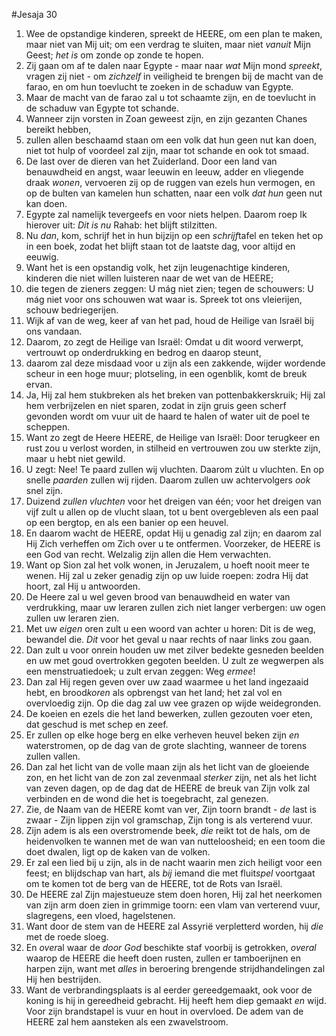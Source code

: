 #Jesaja 30
1. Wee de opstandige kinderen, spreekt de HEERE, om een plan te maken, maar niet van Mij uit; om een verdrag te sluiten, maar niet *vanuit* Mijn Geest; *het is* om zonde op zonde te hopen. 
2. Zij gaan om af te dalen naar Egypte - maar naar *wat* Mijn mond *spreekt*, vragen zij niet - om *zichzelf* in veiligheid te brengen bij de macht van de farao, en om hun toevlucht te zoeken in de schaduw van Egypte. 
3. Maar de macht van de farao zal u tot schaamte zijn, en de toevlucht in de schaduw van Egypte tot schande. 
4. Wanneer zijn vorsten in Zoan geweest zijn, en zijn gezanten Chanes bereikt hebben, 
5. zullen allen beschaamd staan om een volk dat hun geen nut kan doen, niet tot hulp of voordeel zal zijn, maar tot schande en ook tot smaad.
6. De last over de dieren van het Zuiderland. Door een land van benauwdheid en angst, waar leeuwin en leeuw, adder en vliegende draak *wonen*, vervoeren zij op de ruggen van ezels hun vermogen, en op de bulten van kamelen hun schatten, naar een volk *dat hun* geen nut kan doen. 
7. Egypte zal namelijk tevergeefs en voor niets helpen. Daarom roep Ik hierover uit: *Dit is nu* Rahab: het blijft stilzitten. 
8. Nu *dan*, kom, schrijf het in hun bijzijn op een *schrijf*tafel en teken het op in een boek, zodat het blijft staan tot de laatste dag, voor altijd en eeuwig. 
9. Want het is een opstandig volk, het zijn leugenachtige kinderen, kinderen die niet willen luisteren naar de wet van de HEERE; 
10. die tegen de zieners zeggen: U mág niet zien; tegen de schouwers: U mág niet voor ons schouwen wat waar is. Spreek tot ons vleierijen, schouw bedriegerijen. 
11. Wijk af van de weg, keer af van het pad, houd de Heilige van Israël bij ons vandaan. 
12. Daarom, zo zegt de Heilige van Israël: Omdat u dit woord verwerpt, vertrouwt op onderdrukking en bedrog en daarop steunt, 
13. daarom zal deze misdaad voor u zijn als een zakkende, wijder wordende scheur in een hoge muur; plotseling, in een ogenblik, komt de breuk ervan. 
14. Ja, Hij zal hem stukbreken als het breken van pottenbakkerskruik; Hij zal hem verbrijzelen en niet sparen, zodat in zijn gruis geen scherf gevonden wordt om vuur uit de haard te halen of water uit de poel te scheppen. 
15. Want zo zegt de Heere HEERE, de Heilige van Israël: Door terugkeer en rust zou u verlost worden, in stilheid en vertrouwen zou uw sterkte zijn, maar u hebt niet gewild. 
16. U zegt: Nee! Te paard zullen wij vluchten. Daarom zúlt u vluchten. En op snelle *paarden* zullen wij rijden. Daarom zullen uw achtervolgers *ook* snel zijn. 
17. Duizend *zullen vluchten* voor het dreigen van één; voor het dreigen van vijf zult u allen op de vlucht slaan, tot u bent overgebleven als een paal op een bergtop, en als een banier op een heuvel.
18. En daarom wacht de HEERE, opdat Hij u genadig zal zijn; en daarom zal Hij Zich verheffen om Zich over u te ontfermen. Voorzeker, de HEERE is een God van recht. Welzalig zijn allen die Hem verwachten. 
19. Want op Sion zal het volk wonen, in Jeruzalem, u hoeft nooit meer te wenen. Hij zal u zeker genadig zijn op uw luide roepen: zodra Hij dat hoort, zal Hij u antwoorden. 
20. De Heere zal u wel geven brood van benauwdheid en water van verdrukking, maar uw leraren zullen zich niet langer verbergen: uw ogen zullen uw leraren zien. 
21. Met uw *eigen* oren zult u een woord van achter u horen: Dit is de weg, bewandel die. *Dit* voor het geval u naar rechts of naar links zou gaan. 
22. Dan zult u voor onrein houden uw met zilver bedekte gesneden beelden en uw met goud overtrokken gegoten beelden. U zult ze wegwerpen als een menstruatiedoek; u zult ervan zeggen: Weg *ermee*! 
23. Dan zal Hij regen geven over uw zaad waarmee u het land ingezaaid hebt, en brood*koren* als opbrengst van het land; het zal vol en overvloedig zijn. Op die dag zal uw vee grazen op wijde weidegronden. 
24. De koeien en ezels die het land bewerken, zullen gezouten voer eten, dat geschud is met schep en zeef. 
25. Er zullen op elke hoge berg en elke verheven heuvel beken zijn *en* waterstromen, op de dag van de grote slachting, wanneer de torens zullen vallen. 
26. Dan zal het licht van de volle maan zijn als het licht van de gloeiende zon, en het licht van de zon zal zevenmaal *sterker* zijn, net als het licht van zeven dagen, op de dag dat de HEERE de breuk van Zijn volk zal verbinden en de wond die het is toegebracht, zal genezen.
27. Zie, de Naam van de HEERE komt van ver, Zijn toorn brandt - *de* last is zwaar - Zijn lippen zijn vol gramschap, Zijn tong is als verterend vuur. 
28. Zijn adem is als een overstromende beek, *die* reikt tot de hals, om de heidenvolken te wannen met de wan van nutteloosheid; en een toom die doet dwalen, ligt op de kaken van de volken. 
29. Er zal een lied bij u zijn, als in de nacht waarin men zich heiligt voor een feest; en blijdschap van hart, als *bij* iemand die met fluit*spel* voortgaat om te komen tot de berg van de HEERE, tot de Rots van Israël. 
30. De HEERE zal Zijn majestueuze stem doen horen, Hij zal het neerkomen van zijn arm doen zien in grimmige toorn: een vlam van verterend vuur, slagregens, een vloed, hagelstenen. 
31. Want door de stem van de HEERE zal Assyrië verpletterd worden, hij *die* met de roede sloeg. 
32. En *over*al waar de *door God* beschikte staf voorbij is getrokken, *overal* waarop de HEERE die heeft doen rusten, zullen er tamboerijnen en harpen zijn, want met *alles* in beroering brengende strijdhandelingen zal Hij hen bestrijden. 
33. Want de verbrandingsplaats is al eerder gereedgemaakt, ook voor de koning is hij in gereedheid gebracht. Hij heeft hem diep gemaakt *en* wijd. Voor zijn brandstapel is vuur en hout in overvloed. De adem van de HEERE zal hem aansteken als een zwavelstroom.
